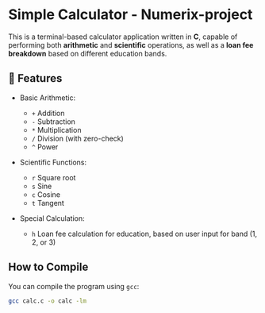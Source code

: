 # Simple Calculator - Numerix-project

This is a terminal-based calculator application written in **C**, capable of performing both **arithmetic** and **scientific** operations, as well as a **loan fee breakdown** based on different education bands.

## 🔧 Features

- Basic Arithmetic:
  - `+` Addition
  - `-` Subtraction
  - `*` Multiplication
  - `/` Division (with zero-check)
  - `^` Power

- Scientific Functions:
  - `r` Square root
  - `s` Sine
  - `c` Cosine
  - `t` Tangent

- Special Calculation:
  - `h` Loan fee calculation for education, based on user input for band (1, 2, or 3)

## How to Compile

You can compile the program using `gcc`:

```bash
gcc calc.c -o calc -lm
```